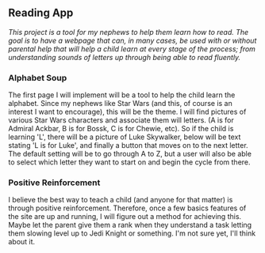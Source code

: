 ## Reading App

*This project is a tool for my nephews to help them learn how to read. The goal is to have a webpage that can, in many cases, be used with or without parental help that will help a child learn at every stage of the process; from understanding sounds of letters up through being able to read fluently.*

### Alphabet Soup

The first page I will implement will be a tool to help the child learn the alphabet. Since my nephews like Star Wars (and this, of course is an interest I want to encourage), this will be the theme. I will find pictures of various Star Wars characters and associate them will letters. (A is for Admiral Ackbar, B is for Bossk, C is for Chewie, etc). So if the child is learning 'L', there will be a picture of Luke Skywalker, below will be text stating 'L is for Luke', and finally a button that moves on to the next letter. The default setting will be to go through A to Z, but a user will also be able to select which letter they want to start on and begin the cycle from there.

### Positive Reinforcement

I believe the best way to teach a child (and anyone for that matter) is through positive reinforcement. Therefore, once a few basics features of the site are up and running, I will figure out a method for achieving this. Maybe let the parent give them a rank when they understand a task letting them slowing level up to Jedi Knight or something. I'm not sure yet, I'll think about it.
